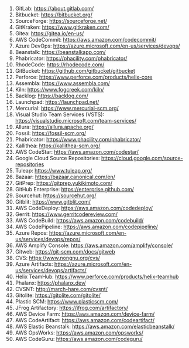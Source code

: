 
1. GitLab: https://about.gitlab.com/
2. Bitbucket: https://bitbucket.org/
3. SourceForge: https://sourceforge.net/
4. GitKraken: https://www.gitkraken.com/
5. Gitea: https://gitea.io/en-us/
6. AWS CodeCommit: https://aws.amazon.com/codecommit/
7. Azure DevOps: https://azure.microsoft.com/en-us/services/devops/
8. Beanstalk: https://beanstalkapp.com/
9. Phabricator: https://phacility.com/phabricator/
10. RhodeCode: https://rhodecode.com/
11. GitBucket: https://github.com/gitbucket/gitbucket
12. Perforce: https://www.perforce.com/products/helix-core
13. Assembla: https://www.assembla.com/
14. Kiln: https://www.fogcreek.com/kiln/
15. Backlog: https://backlog.com/
16. Launchpad: https://launchpad.net/
17. Mercurial: https://www.mercurial-scm.org/
18. Visual Studio Team Services (VSTS): https://visualstudio.microsoft.com/team-services/
19. Allura: https://allura.apache.org/
20. Fossil: https://fossil-scm.org/
21. Phabricator: https://www.phacility.com/phabricator/
22. Kallithea: https://kallithea-scm.org/
23. AWS CodeStar: https://aws.amazon.com/codestar/
24. Google Cloud Source Repositories: https://cloud.google.com/source-repositories
25. Tuleap: https://www.tuleap.org/
26. Bazaar: https://bazaar.canonical.com/en/
27. GitPrep: https://gitprep.yukikimoto.com/
28. GitHub Enterprise: https://enterprise.github.com/
29. Sourcehut: https://sourcehut.org/
30. Gitblit: https://www.gitblit.com/
31. AWS CodeDeploy: https://aws.amazon.com/codedeploy/
32. Gerrit: https://www.gerritcodereview.com/
33. AWS CodeBuild: https://aws.amazon.com/codebuild/
34. AWS CodePipeline: https://aws.amazon.com/codepipeline/
35. Azure Repos: https://azure.microsoft.com/en-us/services/devops/repos/
36. AWS Amplify Console: https://aws.amazon.com/amplify/console/
37. Gitweb: https://git-scm.com/docs/gitweb
38. CVS: https://www.nongnu.org/cvs/
39. Azure Artifacts: https://azure.microsoft.com/en-us/services/devops/artifacts/
40. Helix TeamHub: https://www.perforce.com/products/helix-teamhub
41. Phalanx: https://phalanx.dev/
42. CVSNT: http://march-hare.com/cvsnt/
43. Gitolite: https://gitolite.com/gitolite/
44. Plastic SCM: https://www.plasticscm.com/
45. JFrog Artifactory: https://jfrog.com/artifactory/
46. AWS Device Farm: https://aws.amazon.com/device-farm/
47. AWS CodeArtifact: https://aws.amazon.com/codeartifact/
48. AWS Elastic Beanstalk: https://aws.amazon.com/elasticbeanstalk/
49. AWS OpsWorks: https://aws.amazon.com/opsworks/
50. AWS CodeGuru: https://aws.amazon.com/codeguru/
